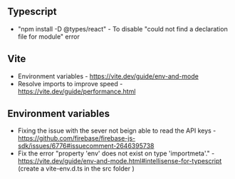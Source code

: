 ## Typescript 
- "npm install -D @types/react" - To disable "could not find a declaration file for module" error

## Vite
- Environment variables -  https://vite.dev/guide/env-and-mode
- Resolve imports to improve speed - https://vite.dev/guide/performance.html

## Environment variables
- Fixing the issue with the sever not beign able to read the API keys - https://github.com/firebase/firebase-js-sdk/issues/6776#issuecomment-2646395738
- Fix the error "property 'env' does not exist on type 'importmeta'." - https://vite.dev/guide/env-and-mode.html#intellisense-for-typescript (create a vite-env.d.ts in the src folder )